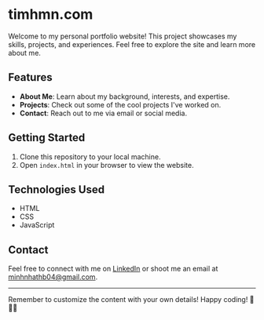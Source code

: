 
# timhmn.com

Welcome to my personal portfolio website! This project showcases my skills, projects, and experiences. Feel free to explore the site and learn more about me.

## Features

- **About Me**: Learn about my background, interests, and expertise.
- **Projects**: Check out some of the cool projects I've worked on.
- **Contact**: Reach out to me via email or social media.

## Getting Started

1. Clone this repository to your local machine.
2. Open `index.html` in your browser to view the website.

## Technologies Used

- HTML
- CSS
- JavaScript

## Contact

Feel free to connect with me on [LinkedIn](https://www.linkedin.com/in/minh-nhat-huynh/) or shoot me an email at minhnhathb04@gmail.com.

---

Remember to customize the content with your own details! Happy coding! 🚀👩‍💻

